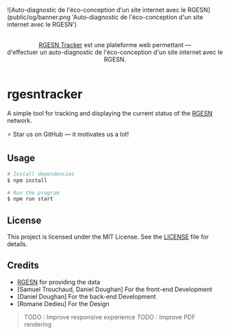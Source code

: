 ![Auto-diagnostic de l'éco-conception d'un site internet avec le RGESN](public/og/banner.png 'Auto-diagnostic de l'éco-conception d'un site internet avec le RGESN')

<p align="center">
  <br/>
  <a href="https://rgesn.meexr.fr">RGESN Tracker</a> est une plateforme web permettant &mdash;
  <br/>
  d'effectuer un auto-diagnostic de l'éco-conception d'un site internet avec le RGESN.
  <br/><br/>
</p>

# rgesntracker
A simple tool for tracking and displaying the current status of the [RGESN](https://ecoresponsable.numerique.gouv.fr/publications/referentiel-general-ecoconception/) network.

⭐ Star us on GitHub — it motivates us a lot!

## Usage

```bash
# Install dependencies
$ npm install

# Run the program
$ npm run start
```

## License
This project is licensed under the MIT License. See the [LICENSE](LICENSE) file for details.

## Credits
* [RGESN](https://ecoresponsable.numerique.gouv.fr/publications/referentiel-general-ecoconception/) for providing the data
* [Samuel Trouchaud, Daniel Doughan] For the front-end Development 
* [Daniel Doughan] For the back-end Development 
* [Romane Dedieu] For the Design

> TODO : Improve responsive experience
> TODO : Improve PDF rendering

